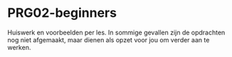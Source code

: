 # PRG02-beginners

Huiswerk en voorbeelden per les. In sommige gevallen zijn 
de opdrachten nog niet afgemaakt, maar dienen als opzet voor jou om verder aan te werken. 